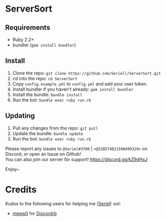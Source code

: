 # ServerSort

## Requirements
- Ruby 2.2+ 
- bundler (`gem install bundler`)

## Install
1. Clone the repo: `git clone https://github.com/Seriell/ServerSort.git`
2. cd into the repo: `cd ServerSort`
3. Copy `config.example.yml` to `config.yml` and add your user token.
4. Install bundler if you haven't already: `gem install bundler`
5. Install the bundle: `bundle install`
6. Run the bot: `bundle exec ruby run.rb`

## Updating
1. Pull any changes from the repo: `git pull`
2. Update the bundle: `bundle update`
3. Run the bot: `bundle exec ruby run.rb`

Please report any issues to `@Seriel#3760` | `<@228574821590499329>` on Discord, or open an Issue on Github! <br />
You can also join our server for support! https://discord.gg/kZ9dHxJ <br />

Enjoy~
<br />

# Credits

Kudos to the following users for helping me ([Seriel](https://github.com/Seriell)) out:

- [meew0](https://github.com/meew0/) for [Discordrb](https://github.com/meew0/discordrb)
